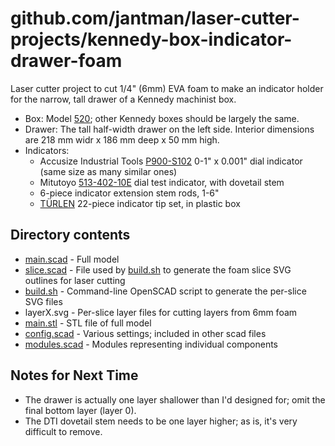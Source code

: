 # github.com/jantman/laser-cutter-projects/kennedy-box-indicator-drawer-foam

Laser cutter project to cut 1/4" (6mm) EVA foam to make an indicator holder for the narrow, tall drawer of a Kennedy machinist box.

* Box: Model [520](https://buykennedy.com/product/20-7-drawer-machinists-chest/); other Kennedy boxes should be largely the same.
* Drawer: The tall half-width drawer on the left side. Interior dimensions are 218 mm widr x 186 mm deep x 50 mm high.
* Indicators:
  * Accusize Industrial Tools [P900-S102](https://smile.amazon.com/gp/product/B00SG6CIVO/) 0-1" x 0.001" dial indicator (same size as many similar ones)
  * Mitutoyo [513-402-10E](https://smile.amazon.com/gp/product/B079H8T1LV/) dial test indicator, with dovetail stem
  * 6-piece indicator extension stem rods, 1-6"
  * [TÜRLEN](https://smile.amazon.com/gp/product/B0043F776I/) 22-piece indicator tip set, in plastic box

## Directory contents

* [main.scad](main.scad) - Full model
* [slice.scad](slice.scad) - File used by [build.sh](build.sh) to generate the foam slice SVG outlines for laser cutting
* [build.sh](build.sh) - Command-line OpenSCAD script to generate the per-slice SVG files
* layerX.svg - Per-slice layer files for cutting layers from 6mm foam
* [main.stl](main.stl) - STL file of full model
* [config.scad](config.scad) - Various settings; included in other scad files
* [modules.scad](modules.scad) - Modules representing individual components

## Notes for Next Time

* The drawer is actually one layer shallower than I'd designed for; omit the final bottom layer (layer 0).
* The DTI dovetail stem needs to be one layer higher; as is, it's very difficult to remove.
